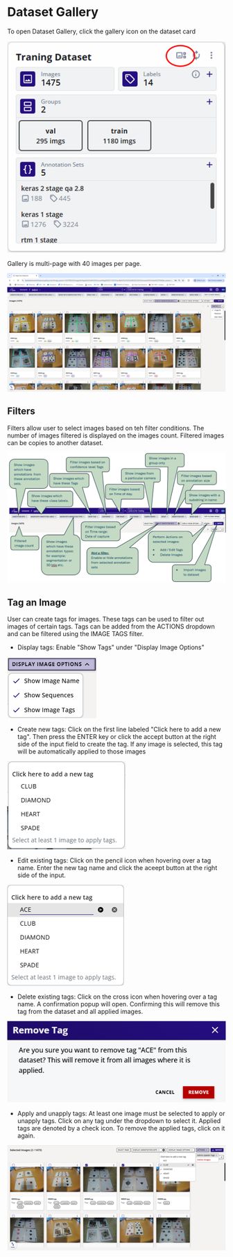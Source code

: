 # Dataset Gallery

To open Dataset Gallery, click the gallery icon on the dataset card

![alt text](image.png)

Gallery is multi-page with 40 images per page.

![alt text](image-1.png)

## Filters

Filters allow user to select images based on teh filter conditions. The number of images filtered is displayed on the images count. Filtered images can be copies to another dataset.

![alt text](image-2.png)

## Tag an Image

User can create tags for images. These tags can be used to filter out images of certain tags. Tags can be added from the ACTIONS dropdown and can be filtered using the IMAGE TAGS filter.

- Display tags: Enable "Show Tags" under "Display Image Options"

![alt text](image-3.png)

- Create new tags: Click on the first line labeled "Click here to add a new tag". Then press the ENTER key or click the accept button at the right side of the input field to create the tag. If any image is selected, this tag will be automatically applied to those images

![alt text](image-5.png)

- Edit existing tags: Click on the pencil icon when hovering over a tag name. Enter the new tag name and click the aceept button at the right side of the input.

![alt text](image-4.png)

- Delete existing tags: Click on the cross icon when hovering over a tag name. A confirmation popup will open. Confirming this will remove this tag from the dataset and all applied images.

![alt text](image-8.png)

- Apply and unapply tags: At least one image must be selected to apply or unapply tags. Click on any tag under the dropdown to select it. Applied tags are denoted by a check icon. To remove the applied tags, click on it again.

![alt text](image-7.png)
